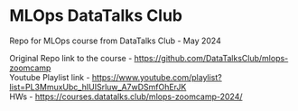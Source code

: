 # MLOps DataTalks Club
Repo for MLOps course from DataTalks Club - May 2024

Original Repo link to the course - https://github.com/DataTalksClub/mlops-zoomcamp  
Youtube Playlist link - https://www.youtube.com/playlist?list=PL3MmuxUbc_hIUISrluw_A7wDSmfOhErJK  
HWs - https://courses.datatalks.club/mlops-zoomcamp-2024/
